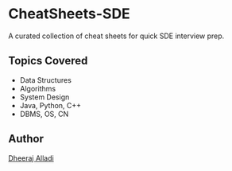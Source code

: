 # CheatSheets-SDE

A curated collection of cheat sheets for quick SDE interview prep.

## Topics Covered
- Data Structures
- Algorithms
- System Design
- Java, Python, C++
- DBMS, OS, CN

## Author
[Dheeraj Alladi](https://github.com/dalladiSDE)